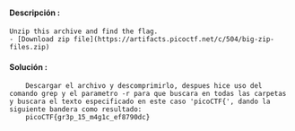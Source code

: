
#### Descripción :

	Unzip this archive and find the flag.
	- [Download zip file](https://artifacts.picoctf.net/c/504/big-zip-files.zip)

#### Solución :
		Descargar el archivo y descomprimirlo, despues hice uso del comando grep y el parametro -r para que buscara en todas las carpetas y buscara el texto especificado en este caso 'picoCTF{', dando la siguiente bandera como resultado: 
		picoCTF{gr3p_15_m4g1c_ef8790dc}